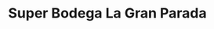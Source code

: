 ---
title: "Super Bodega La Gran Parada"
url: /san-cristobal/super-bodega-la-gran-parada/
shop: comodidad
---